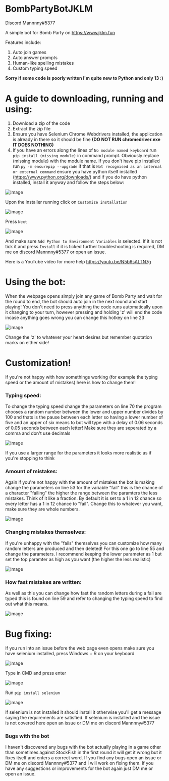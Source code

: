 # BombPartyBotJKLM
Discord Mannnny#5377

A simple bot for Bomb Party on https://www.jklm.fun

Features include:

1. Auto join games
2. Auto answer prompts
3. Human-like spelling mistakes
4. Custom typing speed

**Sorry if some code is poorly written I'm quite new to Python and only 13 :)**

<h1>A guide to downloading, running and using:</h1>

1. Download a zip of the code
2. Extract the zip file
3. Ensure you have Selenium Chrome Webdrivers installed, the application is already in there so it should be fine **(DO NOT RUN chromedriver.exe IT DOES NOTHING)**
4. If you have an errors along the lines of ```No module named keyboard``` run ```pip install (missing module)``` in command prompt. Obviously replace (missing module) with the module name. If you don't have pip installed run ```py -m ensurepip --upgrade``` if that is ```Not recognised as an internal or external command``` ensure you have python itself installed (https://www.python.org/downloads/) and if you do have python installed, install it anyway and follow the steps below:

![image](https://user-images.githubusercontent.com/38955706/127909526-92be09d7-61a2-4c2a-a1e7-99a2c34472a8.png)

Upon the installer running click on ```Customize installation``` 

![image](https://user-images.githubusercontent.com/38955706/127909570-d6a4eccc-b90e-4813-8680-617e91382bb0.png)

Press ```Next```

![image](https://user-images.githubusercontent.com/38955706/127909596-95b8bbdd-3137-4c7c-bb67-0556a9d65e24.png)

And make sure ```Add Python to Environment Variables``` is selected. If it is not tick it and press ```Install``` if it is ticked further troubleshooting is required, DM me on discord Mannnny#5377 or open an issue.

Here is a YouTube video for more help https://youtu.be/N5b6sALTN7g
<h1>Using the bot:</h1>

When the webpage opens simply join any game of Bomb Party and wait for the round to end, the bot should auto join in the next round and start playing!
You don't need to press anything the code runs automatically upon it changing to your turn, however pressing and holding 'z' will end the code incase anything goes wrong you can change this hotkey on line 23

![image](https://user-images.githubusercontent.com/38955706/127860112-3711e73f-2af9-4e2a-85df-06c2c8526882.png)

Change the 'z' to whatever your heart desires but remember quotation marks on either side!

  <h1>Customization!</h1>
  
If you're not happy with how somethings working (for example the typing speed or the amount of mistakes) here is how to change them!
  <h3>Typing speed:</h3>
  
To change the typing speed change the parameters on line 70 the program chooses a random number between the lower and upper number divides by 100 and thats is the pause between each letter so having a lower number of five and an upper of six means to bot will type with a delay of 0.06 seconds of 0.05 seconds between each letter! Make sure they are seperated by a comma and don't use decimals
  
  ![image](https://user-images.githubusercontent.com/38955706/127861299-1d59f4d2-c4bf-4f6e-a5a5-24b29e7d897d.png)
  
If you use a larger range for the parameters it looks more realistic as if you're stopping to think
  
  <h3>Amount of mistakes:</h3>
Again if you're not happy with the amount of mistakes the bot is making change the parameters on line 53 for the variable "fail" this is the chance of a character "failing" the higher the range between the paramters the less mistakes. Think of it like a fraction. By default it is set to a 1 in 12 chance so every letter has a 1 in 12 chance to "fail". Change this to whatever you want, make sure they are whole numbers.
  
  ![image](https://user-images.githubusercontent.com/38955706/127861667-9dd3550f-a307-4ecb-8158-3471da284cd4.png)

  <h3>Changing mistakes themselves:</h3>
  
If you're unhappy with the "fails" themselves you can customize how many random letters are produced and then deleted! For this one go to line 55 and change the parameters. I recommend keeping the lower parameter as 1 but set the top paramter as high as you want (the higher the less realistic)
 
  ![image](https://user-images.githubusercontent.com/38955706/127862010-abb4ef51-7923-45bc-82b1-3e63ca6e9fec.png)
  <h3> How fast mistakes are written:</h3>
  
As well as this you can change how fast the random letters during a fail are typed this is found on line 59 and refer to changing the typing speed to find out what this means.
  
  ![image](https://user-images.githubusercontent.com/38955706/127862184-a798c682-ff15-463f-9284-833b565628b4.png)

  <h1>Bug fixing:</h1>
  
If you run into an issue before the web page even opens make sure you have selenium installed, press Windows + R on your keyboard
  
  ![image](https://user-images.githubusercontent.com/38955706/127863482-327c45f0-7b74-4615-bf9b-61f733358e4a.png)
  
Type in CMD and press enter
  
  ![image](https://user-images.githubusercontent.com/38955706/127863567-f80eb960-240c-4a22-968f-df45f3fcffc8.png)
  
Run ```pip install selenium``` 
  
  ![image](https://user-images.githubusercontent.com/38955706/127863691-96eb5b92-3359-4157-91c6-7e78b55bc8fe.png)

If selenium is not installed it should install it otherwise you'll get a message saying the requirements are satisfied. If selenium is installed and the issue is not covered here open an issue or DM me on discord Mannnny#5377
  
  <h3>Bugs with the bot</h3>
  
  I haven't discovered any bugs with the bot actually playing in a game other than sometimes against StockFish in the first round it will get it wrong but it fixes itself and enters a correct word. If you find any bugs open an issue or DM me on discord Mannnny#5377 and I will work on fixing them. If you have any suggestions or improvements for the bot again just DM me or open an issue.

